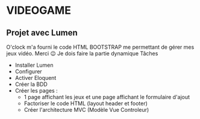 # VIDEOGAME
## Projet avec Lumen
O'clock m'a fourni le code HTML BOOTSTRAP me permettant de gérer mes jeux vidéo. Merci  :wink:
Je dois faire la partie dynamique
Tâches 
- Installer Lumen
- Configurer
- Activer Eloquent
- Créer la BDD
- Créer les pages : 
    - 1 page affichant les jeux et une page affichant le formulaire d'ajout
    - Factoriser le code HTML (layout header et footer)
    - Créer l'architecture MVC (Modèle Vue Controleur)
    
<!-- - Affichez les jeux video
- Triez cette liste
- Listez les plateformes (consoles de jeu) en dynamiqe La BDD -->